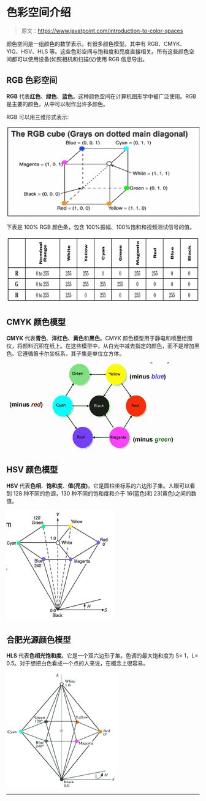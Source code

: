 # 色彩空间介绍

> 原文：<https://www.javatpoint.com/introduction-to-color-spaces>

颜色空间是一组颜色的数学表示。有很多颜色模型。其中有 RGB、CMYK、YIQ、HSV、HLS 等。这些色彩空间与饱和度和亮度直接相关。所有这些颜色空间都可以使用设备(如照相机和扫描仪)使用 RGB 信息导出。

## RGB 色彩空间

**RGB** 代表**红色**、**绿色**、**蓝色**。这种颜色空间在计算机图形学中被广泛使用。RGB 是主要的颜色，从中可以制作出许多颜色。

RGB 可以用三维形式表示:

![Introduction to Color Spaces](img/0cb0555cd7b001f93c08bab1ededdc39.png)

下表是 100% RGB 颜色条，包含 100%振幅、100%饱和和视频测试信号的值。

![Introduction to Color Spaces](img/e953440ac7a5aa3a63c028f5febb5b6d.png)

## CMYK 颜色模型

**CMYK** 代表**青色**、**洋红色**、**黄色**和**黑色**。CMYK 颜色模型用于静电和喷墨绘图仪，将颜料沉积在纸上。在这些模型中，从白光中减去指定的颜色，而不是增加黑色。它遵循笛卡尔坐标系，其子集是单位立方体。

![Introduction to Color Spaces](img/2c5fb77ed7af35940fdb07e446af700f.png)

## HSV 颜色模型

**HSV** 代表**色相**、**饱和度**、**值(亮度)**。它是圆柱坐标系的六边形子集。人眼可以看到 128 种不同的色调，130 种不同的饱和度和介于 16(蓝色)和 23(黄色)之间的数值。

![Introduction to Color Spaces](img/52e82b82e206c09f5f6c42aae5f744c3.png)

## 合肥光源颜色模型

**HLS** 代表**色相光饱和度**。它是一个双六边形子集。色调的最大饱和度为 S= 1，L= 0.5。对于想把白色看成一个点的人来说，在概念上很容易。

![Introduction to Color Spaces](img/56d5c9f9dece2f5952e0be7de039449c.png)

* * *